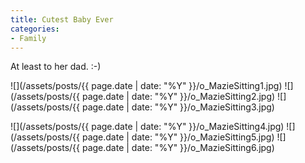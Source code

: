 ```yaml
---
title: Cutest Baby Ever
categories:
- Family
---
```


At least to her dad. :-)

![](/assets/posts/{{ page.date | date: "%Y" }}/o_MazieSitting1.jpg)
![](/assets/posts/{{ page.date | date: "%Y" }}/o_MazieSitting2.jpg)
![](/assets/posts/{{ page.date | date: "%Y" }}/o_MazieSitting3.jpg)

![](/assets/posts/{{ page.date | date: "%Y" }}/o_MazieSitting4.jpg)
![](/assets/posts/{{ page.date | date: "%Y" }}/o_MazieSitting5.jpg)
![](/assets/posts/{{ page.date | date: "%Y" }}/o_MazieSitting6.jpg)
